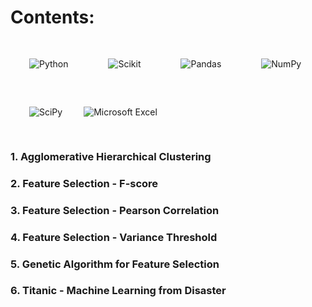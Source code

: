 # Contents:

<p align = "left">
  <img style="margin: 30px" alt="Python"
    src="https://img.shields.io/badge/Python-FFD43B?style=for-the-badge&logo=python&logoColor=darkblue" />  
 <img style="margin: 30px" alt="Scikit"
    src="https://img.shields.io/badge/scikit_learn-F7931E?style=for-the-badge&logo=scikit-learn&logoColor=blue" />   
<img style="margin: 30px" alt="Pandas"
    src="https://img.shields.io/badge/Pandas-2C2D72?style=for-the-badge&logo=pandas&logoColor=white" />    
<img style="margin: 30px" alt="NumPy"
    src="https://img.shields.io/badge/Numpy-777BB4?style=for-the-badge&logo=numpy&logoColor=white" />
  <img style="margin: 30px" alt="SciPy"
    src="https://img.shields.io/badge/SciPy-%230C55A5.svg?style=for-the-badge&logo=scipy&logoColor=white&color=deepskyblue" />
  <img alt="Microsoft Excel" 
     src="https://img.shields.io/badge/Microsoft_Excel-217346?style=for-the-badge&logo=microsoft-excel&logoColor=white" />
  </p>

### 1. Agglomerative Hierarchical Clustering
### 2. Feature Selection - F-score
### 3. Feature Selection - Pearson Correlation
### 4. Feature Selection - Variance Threshold
### 5. Genetic Algorithm for Feature Selection
### 6. Titanic - Machine Learning from Disaster
